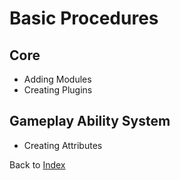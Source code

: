 # Basic Procedures

## Core
* Adding Modules
* Creating Plugins

## Gameplay Ability System
* Creating Attributes

Back to [Index](../Index.md)